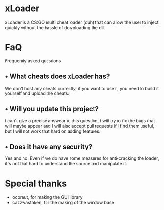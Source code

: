 # xLoader
xLoader is a CS:GO multi cheat loader (duh) that can allow the user to inject quickly without the hassle of downloading the dll.

# FaQ
Frequently asked questions
## • What cheats does xLoader has?
We don't host any cheats currently, if you want to use it, you need to build it yourself and upload the cheats.

## • Will you update this project?
I can't give a precise answear to this question, I will try to fix the bugs that will maybe appear and I will also accept pull requests if I find them useful, but I will not work that hard on adding features.

## • Does it have any security?
Yes and no. Even if we do have some measures for anti-cracking the loader, it's not that hard to understand the source and manipulate it.

# Special thanks
- ocornut, for making the GUI library
- cazzwastaken, for the making of the window base
